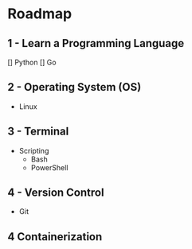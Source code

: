 # Roadmap

## 1 - Learn a Programming Language
[] Python
[] Go

## 2 - Operating System (OS)
- Linux

## 3 - Terminal
- Scripting
    - Bash
    - PowerShell

## 4 - Version Control
- Git



## 4 Containerization 